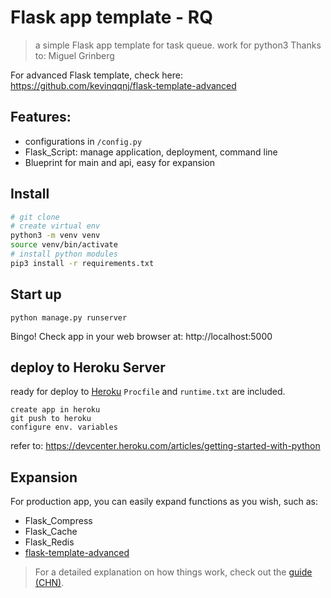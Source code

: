 # Flask app template - RQ

> a simple Flask app template for task queue.
> work for python3
> Thanks to: Miguel Grinberg <Flask Web Development>

For advanced Flask template, check here: https://github.com/kevinqqnj/flask-template-advanced

## Features:
- configurations in `/config.py`
- Flask_Script: manage application, deployment, command line
- Blueprint for main and api, easy for expansion


## Install

``` bash
# git clone
# create virtual env
python3 -m venv venv
source venv/bin/activate
# install python modules
pip3 install -r requirements.txt
```

## Start up
```
python manage.py runserver
```
Bingo! Check app in your web browser at: http://localhost:5000

## deploy to Heroku Server
ready for deploy to [Heroku](https://www.heroku.com)
`Procfile` and `runtime.txt` are included.
```
create app in heroku
git push to heroku
configure env. variables
```
refer to: https://devcenter.heroku.com/articles/getting-started-with-python

## Expansion
For production app, you can easily expand functions as you wish, such as:
- Flask_Compress
- Flask_Cache
- Flask_Redis
- [flask-template-advanced](https://github.com/kevinqqnj/flask-template-advanced)

> For a detailed explanation on how things work, check out the [guide (CHN)](https://www.jianshu.com/p/f37871e31231).
